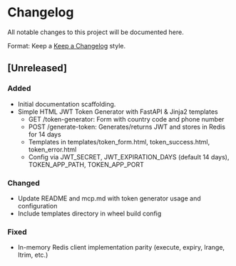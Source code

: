 # Changelog

All notable changes to this project will be documented here.

Format: Keep a [Keep a Changelog](https://keepachangelog.com/en/1.1.0/) style.

## [Unreleased]
### Added
- Initial documentation scaffolding.
- Simple HTML JWT Token Generator with FastAPI & Jinja2 templates
  - GET /token-generator: Form with country code and phone number
  - POST /generate-token: Generates/returns JWT and stores in Redis for 14 days
  - Templates in templates/token_form.html, token_success.html, token_error.html
  - Config via JWT_SECRET, JWT_EXPIRATION_DAYS (default 14 days), TOKEN_APP_PATH, TOKEN_APP_PORT

### Changed
- Update README and mcp.md with token generator usage and configuration
- Include templates directory in wheel build config

### Fixed
- In-memory Redis client implementation parity (execute, expiry, lrange, ltrim, etc.)
